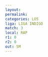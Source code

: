 ```yaml
---
layout: 
permalink: 
categories: LO5
liga: LIGA INDIGO
match: 3
local: RAP
r1: 0
r2: 0
out: SM
---
```

